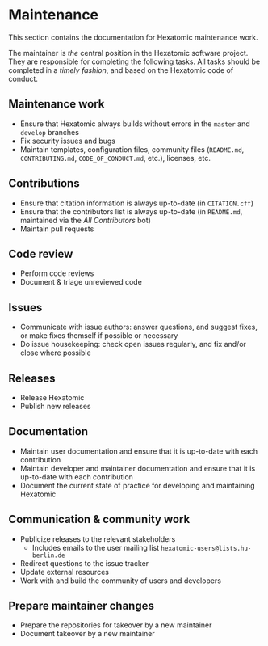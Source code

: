 # Maintenance

This section contains the documentation for Hexatomic maintenance work.

The maintainer is *the* central position in the Hexatomic software project.
They are responsible for completing the following tasks.
All tasks should be completed in a *timely fashion*, and based on the Hexatomic code of conduct.

## <i class="fa fa-cogs"></i> Maintenance work

- Ensure that Hexatomic always builds without errors in the `master` and `develop` branches
- Fix security issues and bugs
- Maintain templates, configuration files, community files (`README.md`, `CONTRIBUTING.md`, `CODE_OF_CONDUCT.md`, etc.), licenses, etc.

## <i class="fa fa-plus-square"></i> Contributions

- Ensure that citation information is always up-to-date (in `CITATION.cff`)
- Ensure that the contributors list is always up-to-date (in `README.md`, maintained via the *All Contributors* bot)
- Maintain pull requests

## <i class="fa fa-search-plus"></i> Code review

- Perform code reviews
- Document & triage unreviewed code

## <i class="fa fa-question-circle"></i> Issues

- Communicate with issue authors: answer questions, and suggest fixes, or make fixes themself if possible or necessary
- Do issue housekeeping: check open issues regularly, and fix and/or close where possible

## <i class="fa fa-rocket"></i> Releases

- Release Hexatomic
- Publish new releases

## <i class="fa fa-book"></i> Documentation

- Maintain user documentation and ensure that it is up-to-date with each contribution
- Maintain developer and maintainer documentation and ensure that it is up-to-date with each contribution
- Document the current state of practice for developing and maintaining Hexatomic

## <i class="fa fa-comments"></i> Communication & community work

- Publicize releases to the relevant stakeholders
  - Includes emails to the user mailing list `hexatomic-users@lists.hu-berlin.de`
- Redirect questions to the issue tracker
- Update external resources
- Work with and build the community of users and developers

## <i class="fa fa-hand-o-right"></i> Prepare maintainer changes

- Prepare the repositories for takeover by a new maintainer
- Document takeover by a new maintainer
